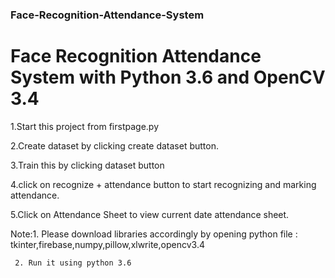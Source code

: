 ### Face-Recognition-Attendance-System
# Face Recognition Attendance System with Python 3.6 and OpenCV 3.4

1.Start this project from firstpage.py

2.Create dataset by clicking create dataset button.

3.Train this by clicking dataset button

4.click on recognize + attendance button to start recognizing and marking attendance.

5.Click on Attendance Sheet to view current date attendance sheet.

Note:1. Please download libraries accordingly by opening python file : tkinter,firebase,numpy,pillow,xlwrite,opencv3.4

     2. Run it using python 3.6
